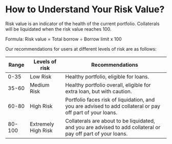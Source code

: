 # How to Understand Your Risk Value?

Risk value is an indicator of the health of the current portfolio. Collaterals will be liquidated when the risk value reaches 100.

Formula: Risk value = Total borrow ÷ Borrow limit x 100

Our recommendations for users at different levels of risk are as follows:

| Range  | Levels of risk      | Recommendations                                                                                              |
| ------ | ------------------- | ------------------------------------------------------------------------------------------------------------ |
| 0-35   | Low Risk            | Healthy portfolio, eligible for loans.                                                                       |
| 35-60  | Medium Risk         | Healthy portfolio overall, eligible for extra loan, but with caution.                                        |
| 60-80  | High Risk           | Portfolio faces risk of liquidation, and you are advised to add collateral or pay off part of your loans.    |
| 80-100 | Extremely High Risk | Collaterals are about to be liquidated, and you are advised to add collateral or pay off part of your loans. |
